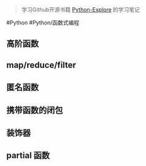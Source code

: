 > 学习Github开源书籍 [Python-Explore](https://funhacks.gitbooks.io/explore-python/content/) 的学习笔记

#Python #Python/函数式编程 

## 高阶函数




## map/reduce/filter




## 匿名函数




## 携带函数的闭包



## 装饰器



## partial 函数

